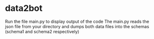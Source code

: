 # data2bot 
Run the file main.py to display output of the code
The main.py reads the json file from your directory and dumps both data files into the schemas (schema1 and schema2 respectively)
